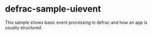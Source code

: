 defrac-sample-uievent
=====================
This sample shows basic event processing in defrac and how an app
is usually structured.
